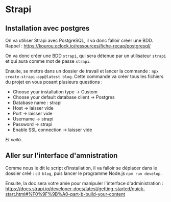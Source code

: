 # Strapi

## Installation avec postgres

On va utiliser Strapi avec PostgreSQL, il va donc falloir créer une BDD. Rappel : https://kourou.oclock.io/ressources/fiche-recap/postgresql/

On va donc créer une BDD `strapi`, qui sera détenue par un utilisateur `strapi` et qui aura comme mot de passe `strapi`.

Ensuite, se mettre dans un dossier de travail et lancer la commande : `npx create-strapi-app@latest blog`. Cette commande va créer tous les fichiers du projet en vous posant plusieurs questions :
- Choose your installation type -> Custom
- Choose your default database client -> Postgres
- Database name : strapi
- Host -> laisser vide
- Port -> laisser vide
- Username -> strapi
- Password -> strapi
- Enable SSL connection -> laisser vide

_Et voilà_.

## Aller sur l'interface d'amnistration

Comme nous le dit le script d'installation, il va falloir se déplacer dans le dossier créé : `cd blog`, puis lancer le programme Node.js `npm run develop`.

Ensuite, la doc sera votre amie pour manipuler l'interface d'administration : https://docs.strapi.io/developer-docs/latest/getting-started/quick-start.html#%F0%9F%9B%A0-part-b-build-your-content
